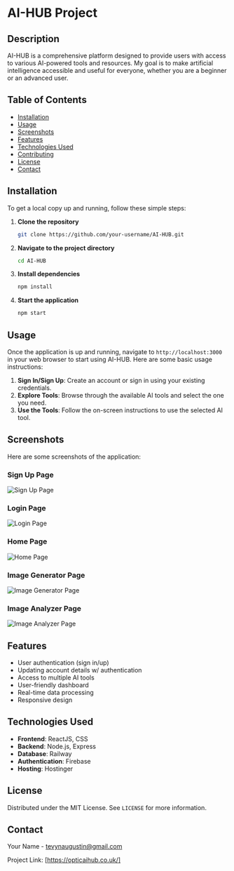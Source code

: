 # AI-HUB Project

## Description

AI-HUB is a comprehensive platform designed to provide users with access to various AI-powered tools and resources. My goal is to make artificial intelligence accessible and useful for everyone, whether you are a beginner or an advanced user.

## Table of Contents

- [Installation](#installation)
- [Usage](#usage)
- [Screenshots](#screenshots)
- [Features](#features)
- [Technologies Used](#technologies-used)
- [Contributing](#contributing)
- [License](#license)
- [Contact](#contact)

## Installation

To get a local copy up and running, follow these simple steps:

1. **Clone the repository**
    ```bash
    git clone https://github.com/your-username/AI-HUB.git
    ```
2. **Navigate to the project directory**
    ```bash
    cd AI-HUB
    ```
3. **Install dependencies**
    ```bash
    npm install
    ```
4. **Start the application**
    ```bash
    npm start
    ```

## Usage

Once the application is up and running, navigate to `http://localhost:3000` in your web browser to start using AI-HUB. Here are some basic usage instructions:

1. **Sign In/Sign Up**: Create an account or sign in using your existing credentials.
2. **Explore Tools**: Browse through the available AI tools and select the one you need.
3. **Use the Tools**: Follow the on-screen instructions to use the selected AI tool.

## Screenshots

Here are some screenshots of the application:

### Sign Up Page
![Sign Up Page](https://github.com/tevynaugustin/AI-Hub/assets/94698766/a637c4f1-edaa-4879-9ee3-9e23cf71f217)


### Login Page
![Login Page](https://github.com/tevynaugustin/AI-Hub/assets/94698766/4309c177-48be-4bf1-9642-fb48c1109fdc)

### Home Page
![Home Page](https://github.com/tevynaugustin/AI-Hub/assets/94698766/a4e8d076-e409-433e-a20a-679933c5b161)

### Image Generator Page
![Image Generator Page](https://github.com/tevynaugustin/AI-Hub/assets/94698766/67ffb0d1-8c95-4013-8ce7-2bb1f6ff6e28)


### Image Analyzer Page
![Image Analyzer Page](https://github.com/tevynaugustin/AI-Hub/assets/94698766/dcc4a2ac-00bb-4b62-8c26-ee4c50498430)



## Features

- User authentication (sign in/up)
- Updating account details w/ authentication
- Access to multiple AI tools
- User-friendly dashboard
- Real-time data processing
- Responsive design

## Technologies Used

- **Frontend**: ReactJS, CSS
- **Backend**: Node.js, Express
- **Database**: Railway
- **Authentication**: Firebase
- **Hosting**: Hostinger

## License

Distributed under the MIT License. See `LICENSE` for more information.

## Contact

Your Name - [tevynaugustin@gmail.com](mailto:tevynaugustin@gmail.com)

Project Link: [https://opticaihub.co.uk/]
